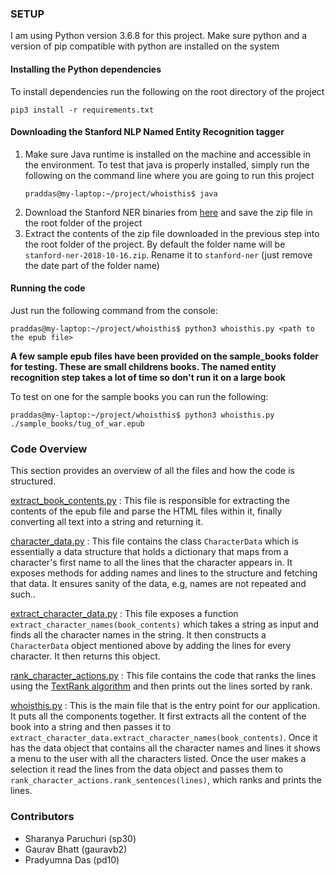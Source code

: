 ### SETUP
I am using Python version 3.6.8 for this project. Make sure python and a version of pip compatible with python are installed on the system

#### Installing the Python dependencies
To install dependencies run the following on the root directory of the project
```
pip3 install -r requirements.txt
```

#### Downloading the Stanford NLP Named Entity Recognition tagger
1. Make sure Java runtime is installed on the machine and accessible in the environment. To test that java is properly installed, simply run the following on the command line where you are going to run this project
    ```
    praddas@my-laptop:~/project/whoisthis$ java
    ```
1. Download the Stanford NER binaries from [here](https://nlp.stanford.edu/software/stanford-ner-2018-10-16.zip) and save the zip file in the root folder of the project
1. Extract the contents of the zip file downloaded in the previous step into the root folder of the project. By default the folder name will be `stanford-ner-2018-10-16.zip`. Rename it to `stanford-ner` (just remove the date part of the folder name)

#### Running the code
Just run the following command from the console:
```
praddas@my-laptop:~/project/whoisthis$ python3 whoisthis.py <path to the epub file>
```

**A few sample epub files have been provided on the sample_books folder for testing. These are small childrens books. The named entity recognition step takes a lot of time so don't run it on a large book**

To test on one for the sample books you can run the following:

```
praddas@my-laptop:~/project/whoisthis$ python3 whoisthis.py ./sample_books/tug_of_war.epub
```

### Code Overview
This section provides an overview of all the files and how the code is structured.

[extract_book_contents.py](https://lab.textdata.org/pd10/who-is-this/blob/master/extract_book_contents.py) : This file is responsible for extracting the contents of the epub file and parse the HTML files within it, finally converting all text into a string and returning it.

[character_data.py](https://lab.textdata.org/pd10/who-is-this/blob/master/character_data.py) : This file contains the class `CharacterData` which is essentially a data structure that holds a dictionary that maps from a character's first name to all the lines that the character appears in. It exposes methods for adding names and lines to the structure and fetching that data. It ensures sanity of the data, e.g, names are not repeated and such..

[extract_character_data.py](https://lab.textdata.org/pd10/who-is-this/blob/master/extract_character_data.py) : This file exposes a function `extract_character_names(book_contents)` which takes a string as input and finds all the character names in the string. It then constructs a `CharacterData` object mentioned above by adding the lines for every character. It then returns this object.

[rank_character_actions.py](https://lab.textdata.org/pd10/who-is-this/blob/master/rank_character_actions.py) : This file contains the code that ranks the lines using the [TextRank algorithm](https://www.analyticsvidhya.com/blog/2018/11/introduction-text-summarization-textrank-python/) and then prints out the lines sorted by rank.

[whoisthis.py](https://lab.textdata.org/pd10/who-is-this/blob/master/whoisthis.py) :
This is the main file that is the entry point for our application. It puts all the components together. It first extracts all the content of the book into a string and then passes it to `extract_character_data.extract_character_names(book_contents)`. Once it has the data object that contains all the character names and lines it shows a menu to the user with all the characters listed. Once the user makes a selection it read the lines from the data object and passes them to `rank_character_actions.rank_sentences(lines)`, which ranks and prints the lines.

### Contributors
* Sharanya Paruchuri (sp30)
* Gaurav Bhatt (gauravb2)
* Pradyumna Das (pd10)